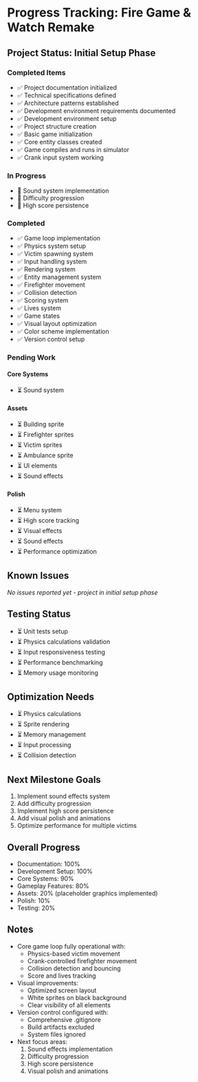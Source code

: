 # Progress Tracking: Fire Game & Watch Remake

## Project Status: Initial Setup Phase

### Completed Items
- ✅ Project documentation initialized
- ✅ Technical specifications defined
- ✅ Architecture patterns established
- ✅ Development environment requirements documented
- ✅ Development environment setup
- ✅ Project structure creation
- ✅ Basic game initialization
- ✅ Core entity classes created
- ✅ Game compiles and runs in simulator
- ✅ Crank input system working

### In Progress
- 🔄 Sound system implementation
- 🔄 Difficulty progression
- 🔄 High score persistence

### Completed
- ✅ Game loop implementation
- ✅ Physics system setup
- ✅ Victim spawning system
- ✅ Input handling system
- ✅ Rendering system
- ✅ Entity management system
- ✅ Firefighter movement
- ✅ Collision detection
- ✅ Scoring system
- ✅ Lives system
- ✅ Game states
- ✅ Visual layout optimization
- ✅ Color scheme implementation
- ✅ Version control setup

### Pending Work

#### Core Systems
- ⏳ Sound system

#### Assets
- ⏳ Building sprite
- ⏳ Firefighter sprites
- ⏳ Victim sprites
- ⏳ Ambulance sprite
- ⏳ UI elements
- ⏳ Sound effects

#### Polish
- ⏳ Menu system
- ⏳ High score tracking
- ⏳ Visual effects
- ⏳ Sound effects
- ⏳ Performance optimization

## Known Issues
*No issues reported yet - project in initial setup phase*

## Testing Status
- ⏳ Unit tests setup
- ⏳ Physics calculations validation
- ⏳ Input responsiveness testing
- ⏳ Performance benchmarking
- ⏳ Memory usage monitoring

## Optimization Needs
- ⏳ Physics calculations
- ⏳ Sprite rendering
- ⏳ Memory management
- ⏳ Input processing
- ⏳ Collision detection

## Next Milestone Goals
1. Implement sound effects system
2. Add difficulty progression
3. Implement high score persistence
4. Add visual polish and animations
5. Optimize performance for multiple victims

## Overall Progress
- Documentation: 100%
- Development Setup: 100%
- Core Systems: 90%
- Gameplay Features: 80%
- Assets: 20% (placeholder graphics implemented)
- Polish: 10%
- Testing: 20%

## Notes
- Core game loop fully operational with:
  - Physics-based victim movement
  - Crank-controlled firefighter movement
  - Collision detection and bouncing
  - Score and lives tracking
- Visual improvements:
  - Optimized screen layout
  - White sprites on black background
  - Clear visibility of all elements
- Version control configured with:
  - Comprehensive .gitignore
  - Build artifacts excluded
  - System files ignored
- Next focus areas:
  1. Sound effects implementation
  2. Difficulty progression
  3. High score persistence
  4. Visual polish and animations

